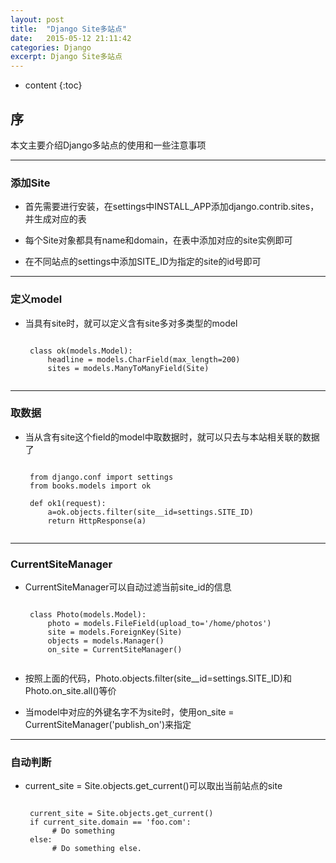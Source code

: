```yaml
---
layout: post
title:  "Django Site多站点"
date:   2015-05-12 21:11:42
categories: Django
excerpt: Django Site多站点
---
```


* content
{:toc}


## 序

本文主要介绍Django多站点的使用和一些注意事项

---

### 添加Site

 * 首先需要进行安装，在settings中INSTALL_APP添加django.contrib.sites，并生成对应的表

 * 每个Site对象都具有name和domain，在表中添加对应的site实例即可

 * 在不同站点的settings中添加SITE_ID为指定的site的id号即可

---

### 定义model

 * 当具有site时，就可以定义含有site多对多类型的model

    <pre><code>
    class ok(models.Model):
        headline = models.CharField(max_length=200)
        sites = models.ManyToManyField(Site)
    </code></pre>

---

### 取数据

 * 当从含有site这个field的model中取数据时，就可以只去与本站相关联的数据了

    <pre><code>
    from django.conf import settings
    from books.models import ok

    def ok1(request):
        a=ok.objects.filter(site__id=settings.SITE_ID)
        return HttpResponse(a)
    </code></pre>

---

### CurrentSiteManager

 * CurrentSiteManager可以自动过滤当前site_id的信息

    <pre><code>
    class Photo(models.Model):
        photo = models.FileField(upload_to='/home/photos')
        site = models.ForeignKey(Site)
        objects = models.Manager()
        on_site = CurrentSiteManager()
    </code></pre>

 * 按照上面的代码，Photo.objects.filter(site__id=settings.SITE_ID)和Photo.on_site.all()等价

 * 当model中对应的外键名字不为site时，使用on_site = CurrentSiteManager('publish_on')来指定

---

### 自动判断

 * current_site = Site.objects.get_current()可以取出当前站点的site

    <pre><code>
    current_site = Site.objects.get_current()
    if current_site.domain == 'foo.com':
         # Do something
    else:
         # Do something else.
    </code></pre>